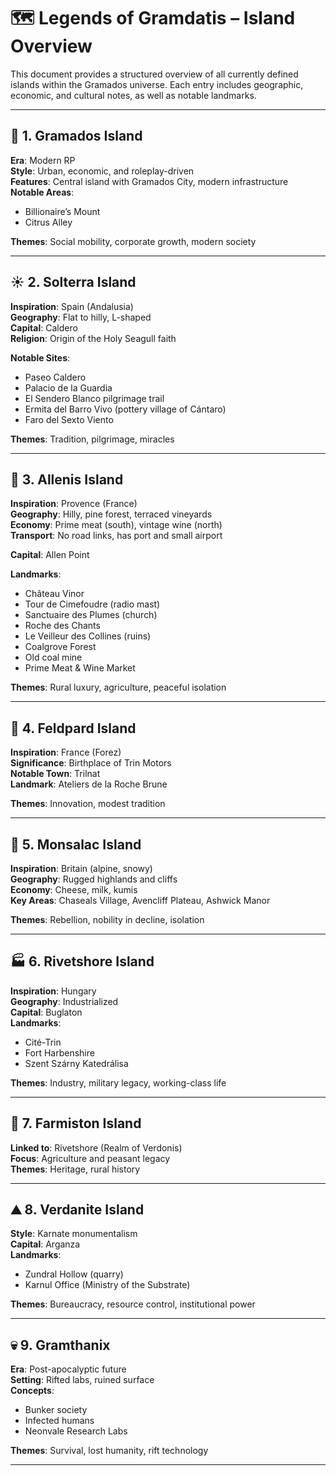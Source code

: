 # 🗺️ Legends of Gramdatis – Island Overview

This document provides a structured overview of all currently defined islands within the Gramados universe. Each entry includes geographic, economic, and cultural notes, as well as notable landmarks.

---

## 🌴 1. Gramados Island

**Era**: Modern RP  
**Style**: Urban, economic, and roleplay-driven  
**Features**: Central island with Gramados City, modern infrastructure  
**Notable Areas**:
- Billionaire’s Mount
- Citrus Alley

**Themes**: Social mobility, corporate growth, modern society

---

## ☀️ 2. Solterra Island

**Inspiration**: Spain (Andalusia)  
**Geography**: Flat to hilly, L-shaped  
**Capital**: Caldero  
**Religion**: Origin of the Holy Seagull faith

**Notable Sites**:
- Paseo Caldero
- Palacio de la Guardia
- El Sendero Blanco pilgrimage trail
- Ermita del Barro Vivo (pottery village of Cántaro)
- Faro del Sexto Viento

**Themes**: Tradition, pilgrimage, miracles

---

## 🍷 3. Allenis Island

**Inspiration**: Provence (France)  
**Geography**: Hilly, pine forest, terraced vineyards  
**Economy**: Prime meat (south), vintage wine (north)  
**Transport**: No road links, has port and small airport  

**Capital**: Allen Point

**Landmarks**:
- Château Vinor
- Tour de Cimefoudre (radio mast)
- Sanctuaire des Plumes (church)
- Roche des Chants
- Le Veilleur des Collines (ruins)
- Coalgrove Forest
- Old coal mine
- Prime Meat & Wine Market

**Themes**: Rural luxury, agriculture, peaceful isolation

---

## 🔧 4. Feldpard Island

**Inspiration**: France (Forez)  
**Significance**: Birthplace of Trin Motors  
**Notable Town**: Trilnat  
**Landmark**: Ateliers de la Roche Brune

**Themes**: Innovation, modest tradition

---

## 🧀 5. Monsalac Island

**Inspiration**: Britain (alpine, snowy)  
**Geography**: Rugged highlands and cliffs  
**Economy**: Cheese, milk, kumis  
**Key Areas**: Chaseals Village, Avencliff Plateau, Ashwick Manor

**Themes**: Rebellion, nobility in decline, isolation

---

## 🏭 6. Rivetshore Island

**Inspiration**: Hungary  
**Geography**: Industrialized  
**Capital**: Buglaton  
**Landmarks**:
- Cité-Trin
- Fort Harbenshire
- Szent Szárny Katedrálisa

**Themes**: Industry, military legacy, working-class life

---

## 🌾 7. Farmiston Island

**Linked to**: Rivetshore (Realm of Verdonis)  
**Focus**: Agriculture and peasant legacy  
**Themes**: Heritage, rural history

---

## ⛰️ 8. Verdanite Island

**Style**: Karnate monumentalism  
**Capital**: Arganza  
**Landmarks**:
- Zundral Hollow (quarry)
- Karnul Office (Ministry of the Substrate)

**Themes**: Bureaucracy, resource control, institutional power

---

## 💀 9. Gramthanix

**Era**: Post-apocalyptic future  
**Setting**: Rifted labs, ruined surface  
**Concepts**:
- Bunker society
- Infected humans
- Neonvale Research Labs

**Themes**: Survival, lost humanity, rift technology

---